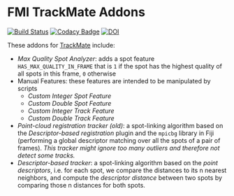 # FMI TrackMate Addons

[![Build Status](https://github.com/fmi-faim/fmi-trackmate-addons/actions/workflows/build-main.yml/badge.svg)](https://github.com/fmi-faim/fmi-trackmate-addons/actions/workflows/build-main.yml)
[![Codacy Badge](https://app.codacy.com/project/badge/Grade/9bbc626c95dc4068877cac17fca8bba1)](https://www.codacy.com/gh/fmi-faim/fmi-trackmate-addons/dashboard?utm_source=github.com&amp;utm_medium=referral&amp;utm_content=fmi-faim/fmi-trackmate-addons&amp;utm_campaign=Badge_Grade)
[![DOI](https://zenodo.org/badge/83236193.svg)](https://zenodo.org/badge/latestdoi/83236193)

These addons for [TrackMate](https://imagej.net/TrackMate) include:

* *Max Quality Spot Analyzer*: adds a spot feature `HAS_MAX_QUALITY_IN_FRAME` that is `1` if the spot has the highest quality of all spots in this frame, `0` otherwise
* Manual Features: these features are intended to be manipulated by scripts
  * *Custom Integer Spot Feature*
  * *Custom Double Spot Feature*
  * *Custom Integer Track Feature*
  * *Custom Double Track Feature*
* *Point-cloud registration tracker (old)*: a spot-linking algorithm based on the *Descriptor-based registration* plugin and the `mpicbg` library in Fiji (performing a global descriptor matching over all the spots of a pair of frames). *This tracker might ignore too many outliers and therefore not detect some tracks.*
* *Descriptor-based tracker*: a spot-linking algorithm based on the *point descriptors*, i.e. for each spot, we compare the distances to its n nearest neighbors, and compute the *descriptor distance* between two spots by comparing those n distances for both spots.
